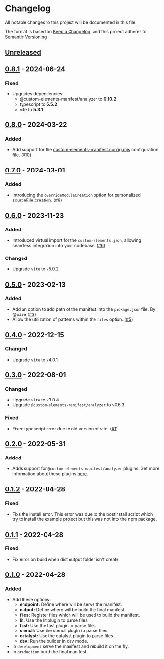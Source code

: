 # Changelog
All notable changes to this project will be documented in this file.

The format is based on [Keep a Changelog](https://keepachangelog.com/en/1.0.0/),
and this project adheres to [Semantic Versioning](https://semver.org/spec/v2.0.0.html).

## [Unreleased]

## [0.8.1] - 2024-06-24
### Fixed
- Upgrades dependencies:
  - @custom-elements-manifest/analyzer to **0.10.2**
  - typescript to **5.5.2**
  - vite to **5.3.1**

## [0.8.0] - 2024-03-22
### Added
- Add support for the [custom-elements-manifest.config.mjs](https://custom-elements-manifest.open-wc.org/analyzer/config/#config-file) configuration file. ([#10](https://github.com/Kamiapp-fr/vite-plugin-cem/issues/10))

## [0.7.0] - 2024-03-01
### Added
- Introducing the `overrideModuleCreation` option for personalized [sourceFile creation](https://custom-elements-manifest.open-wc.org/analyzer/plugins/authoring/#overriding-sourcefile-creation). ([#8](https://github.com/Kamiapp-fr/vite-plugin-cem/issues/8))

## [0.6.0] - 2023-11-23
### Added
- Introduced virtual import for the `custom-elements.json`, allowing seamless integration into your codebase. ([#6](https://github.com/Kamiapp-fr/vite-plugin-cem/issues/6))

### Changed
- Upgrade `vite` to v5.0.2

## [0.5.0] - 2023-02-13
### Added
- Add an option to add path of the manifest into the `package.json` file. By @ozee ([#3](https://github.com/Kamiapp-fr/vite-plugin-cem/issues/3))
- Allow the utilization of patterns within the `files` option. ([#5](https://github.com/Kamiapp-fr/vite-plugin-cem/issues/5))

## [0.4.0] - 2022-12-15
### Changed
- Upgrade `vite` to v4.0.1

## [0.3.0] - 2022-08-01
### Changed
- Upgrade `vite` to v3.0.4
- Upgrade `@custom-elements-manifest/analyzer` to v0.6.3

### Fixed
- Fixed typescript error due to old version of vite. ([#1](https://github.com/Kamiapp-fr/vite-plugin-cem/issues/1))

## [0.2.0] - 2022-05-31
### Added
- Adds support for `@custom-elements-manifest/analyzer` plugins. Get more information about these plugins [here](https://custom-elements-manifest.open-wc.org/analyzer/plugins/intro/).

## [0.1.2] - 2022-04-28
### Fixed
- Fixs the install error. This error was due to the postinstall script which try to install the example project but this was not into the npm package.

## [0.1.1] - 2022-04-28
### Fixed
- Fix error on build when dist output folder isn't create.

## [0.1.0] - 2022-04-28
### Added
- Add these options :
  - **endpoint:** Define where will be serve the manifest.
  - **output:** Define where will be build the final manifest.
  - **files:** Register files which will be used to build the manifest.
  - **lit:** Use the lit plugin to parse files
  - **fast:** Use the fast plugin to parse files
  - **stencil:** Use the stencil plugin to parse files
  - **catalyst:** Use the catalyst plugin to parse files
  - **dev:** Run the builder in dev mode.
- In `development` serve the manifest and rebuild it on the fly.
- In `production` build the final manifest.

[Unreleased]: https://github.com/Kamiapp-fr/vite-plugin-cem/compare/v0.8.1...HEAD
[0.8.1]: https://github.com/Kamiapp-fr/vite-plugin-cem/compare/v0.8.0...v0.8.1
[0.8.0]: https://github.com/Kamiapp-fr/vite-plugin-cem/compare/v0.7.0...v0.8.0
[0.7.0]: https://github.com/Kamiapp-fr/vite-plugin-cem/compare/v0.6.0...v0.7.0
[0.6.0]: https://github.com/Kamiapp-fr/vite-plugin-cem/compare/v0.5.0...v0.6.0
[0.5.0]: https://github.com/Kamiapp-fr/vite-plugin-cem/compare/v0.4.0...v0.5.0
[0.4.0]: https://github.com/Kamiapp-fr/vite-plugin-cem/compare/v0.3.0...v0.4.0
[0.3.0]: https://github.com/Kamiapp-fr/vite-plugin-cem/compare/v0.2.0...v0.3.0
[0.2.0]: https://github.com/Kamiapp-fr/vite-plugin-cem/compare/v0.1.2...v0.2.0
[0.1.2]: https://github.com/Kamiapp-fr/vite-plugin-cem/compare/v0.1.1...v0.1.2
[0.1.1]: https://github.com/Kamiapp-fr/vite-plugin-cem/compare/v0.1.0...v0.1.1
[0.1.0]: https://github.com/Kamiapp-fr/vite-plugin-cem/releases/tag/v0.1.0
